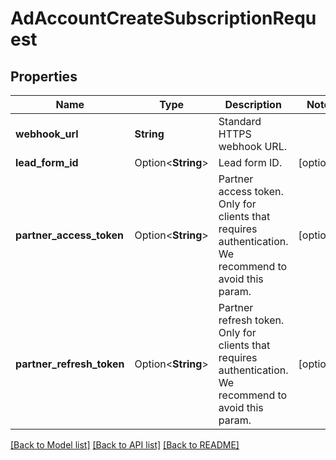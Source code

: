 # AdAccountCreateSubscriptionRequest

## Properties

Name | Type | Description | Notes
------------ | ------------- | ------------- | -------------
**webhook_url** | **String** | Standard HTTPS webhook URL. | 
**lead_form_id** | Option<**String**> | Lead form ID. | [optional]
**partner_access_token** | Option<**String**> | Partner access token. Only for clients that requires authentication. We recommend to avoid this param. | [optional]
**partner_refresh_token** | Option<**String**> | Partner refresh token. Only for clients that requires authentication. We recommend to avoid this param. | [optional]

[[Back to Model list]](../README.md#documentation-for-models) [[Back to API list]](../README.md#documentation-for-api-endpoints) [[Back to README]](../README.md)


